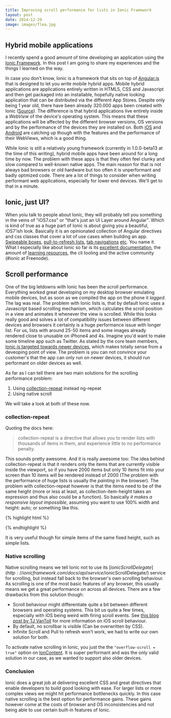 ```yaml
---
title: Improving scroll performance for lists in Ionic Framework
layout: post
date: 2014-12-29
image: images/flea.jpg
---
```


## Hybrid mobile applications
I recently spend a good amount of time developing an application using the [Ionic Framework](http://ionicframework.com/). In this post I am going to share my experiences and the things I learned on the way.

In case you don't know, Ionic is a framework that sits on top of [Angular.js](https://angularjs.org/) that is designed to let you write mobile hybrid apps. Mobile hybrid applications are applications entirely written in HTML5, CSS and Javascript and then get packaged into an installable, hopefully native looking application that can be distributed via the different App Stores.
Despite only being 1 year old, there have been already 320.000 apps been created with Ionic ([Source](http://ionicframework.com/blog/ionic-one-year-review/)).
The difference is that hybrid applications live entirely inside a *WebView* of the device's operating system.
This means that these applications will be affected by the different browser versions, OS versions and by the performance of the devices they are installed on. Both [iOS](http://nshipster.com/wkwebkit/) and [Android](https://developer.chrome.com/multidevice/webview/overview) are catching up though with the features and the performance of their WebViews, which is a good thing.

While Ionic is still a relatively young framework (currently in 1.0.0-beta13 at the time of this writing), hybrid mobile apps have been around for a long time by now. The problem with these apps is that they often feel clunky and slow compared to well-known native apps.
The main reason for that is not always bad browsers or old hardware but too often it is unperformant and badly optmized code. There are a lot of things to consider when writing performant web applications, especially for lower end devices. We'll get to that in a minute.

## Ionic, just UI?
When yoiu talk to people about Ionic, they will probably tell you something in the veins of "iOS7.css" or "that's just an UI Layer around Angular". Which is kind of true as a huge part of Ionic is about giving you a beautiful, iOS7'ish look. Basically it is an opinionated collection of Angular directives and css classes that cover a lot of use cases when building an app. [Swipeable boxes](http://ionicframework.com/docs/api/directive/ionSlideBox/), [pull-to-refresh lists](http://ionicframework.com/docs/api/directive/ionRefresher/), [tab navigations](http://ionicframework.com/docs/api/directive/ionTabs/) [etc](http://ionicframework.com/docs/api/directive/ionSideMenus/). You name it.
What I especially like about Ionic so far is its [excellent documentation](http://ionicframework.com/docs/), the amount of [learning resources](http://learn.ionicframework.com/), the cli tooling and the active community (#ionic at Freenode).


## Scroll performance
One of the big letdowns with Ionic has been the scroll performance. Everything worked great developing on my desktop browser emulating mobile devices, but as soon as we compiled the app on the phone it *lagged*. The lag was real.
The problem with Ionic lists is, that by default Ionic uses a Javascript based scrolling mechanism, which calculates the scroll position in a view and animates it whenever the view is scrolled. While this looks really good and solves a lot of compatibility issues between different devices and browsers it certainly is a huge performance issue with longer list. For us, lists with around 25-50 items and some images already rendered close to unusable on iPhone4 and 4s. Imagine you'd want to make some timeline app such as Twitter.
As stated by the core team members, [Ionic is targeted towards newer devices](https://github.com/driftyco/ionic/issues/287#issuecomment-30441099), which makes totally sense from a deveoping point of view. The problem is you can not convince your customer's that the app can only run on newer devices, it should run performant on older devices as well.

As far as I can tell there are two main solutions for the scrolling performance problem:

1. Using [collection-repeat](http://ionicframework.com/docs/api/directive/collectionRepeat/) instead ng-repeat
2. Using native scroll

We will take a look at both of these now.

### collection-repeat
Quoting the docs here:

> collection-repeat is a directive that allows you to render lists with thousands of items in them, and experience little to no performance penalty.

This sounds pretty awesome. And it is really awesome too: The idea behind collection-repeat is that it renders only the items that are currently visible inside the viewport, so if you have 2000 items but only 10 items fit into your screen than 10 items will be rendered instead of 2000 (The problem with the performance of huge lists is usually the *painting* in the browser). The problem with collection-repeat however is that the items need to be of the same height (more or less at least, as collection-item-height takes an expression and thus also could be a function). So basically  _it makes a responsive layout impossible_, assuming you want to use 100% width and height: auto; or something like this.

{% highlight html %}
<div class="contact-list">
  <div ng-repeat="person in contacts | filter:{name: searchModel.name}"
     class="item item-icon-right"
     ng-class="{'selected': option.active}"
     ng-click="showDetails(person)">
      <span ng-bind="::person.name"></span>
  </div>
</div>
{% endhighlight %}


It is very useful though for simple items of the same fixed height, such as simple lists.

### Native scrolling

Native scrolling means we tell Ionic not to use its [$ionicScrollDelegate](http://ionicframework.com/docs/api/service/$ionicScrollDelegate/) service for scrolling, but instead fall back to the browser's own scrolling behaviour. As scrolling is one of the most basic features of any browser, this usually means we get a great performance on across all devices.
There are a few drawbacks from this solution though:

* Scroll behaviour might differentiate quite a bit between different browsers and operating systems. This bit us quite a few times, especially with iOS being weird with firing scroll events. See [this blog post by TJ VanToll](http://developer.telerik.com/featured/scroll-event-change-ios-8-big-deal/) for more information on iOS scroll behaviour.
* By default, no scrollbar is visible (Can be overwritten by CSS).
* Infinite Scroll and Pull to refresh won't work, we had to write our own solution for both.

To activate native scrolling in Ionic, you just the the `"overflow-scroll = true"` option on [IonContent](http://ionicframework.com/docs/api/directive/ionContent/). It is super performant and was the only valid solution in our case, as we wanted to support also older devices.

### Conclusion

Ionic does a great job at delivering excellent CSS and great directives that enable developers to build good looking with ease. For larger lists or more complex views we might hit performance bottlenecks quickly. In this case native scrolling is the best option for performance gains. These gains however come at the costs of browser and OS inconsistencies and not being able to use certain built-in features of Ionic.
